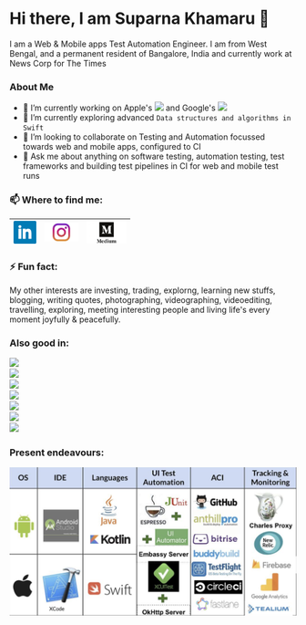 <h1> Hi there, I am Suparna Khamaru 👋 </h1>
I am a Web & Mobile apps Test Automation Engineer. I am from West Bengal, and a permanent resident of Bangalore, India and currently work at News Corp for The Times

### About Me 
- 🔭 I’m currently working on Apple's ![](https://img.shields.io/badge/XCUITest-Swift-informational?style=flat&logo=<LOGO_NAME>&logoColor=white&color=2bbc8a) and Google's ![](https://img.shields.io/badge/Espresso-Java-informational?style=flat&logo=<LOGO_NAME>&logoColor=white&color=FFFF00)
- 🌱 I’m currently exploring advanced `Data structures and algorithms in Swift`
- 👯 I’m looking to collaborate on Testing and Automation focussed towards web and mobile apps, configured to CI
- 💬 Ask me about anything on software testing, automation testing, test frameworks and building test pipelines in CI for web and mobile test runs

### 📫 Where to find me:

<a href="https://www.linkedin.com/in/suparnakhamaru/"><img src="https://github.com/suparna-khamaru/suparna-khamaru/blob/master/icons/linkedin.png" width="40"></a>|<a href="https://www.instagram.com/suparna.khamaru/"><img src="https://github.com/suparna-khamaru/suparna-khamaru/blob/master/icons/instagram.jpg" width="60"></a>|<a href="https://medium.com/@suparna.khamaru"><img src="https://github.com/suparna-khamaru/suparna-khamaru/blob/master/icons/medium.jpg" width="70"></a>
|--|--|--|

### ⚡ Fun fact: 
My other interests are investing, trading, explorng, learning new stuffs, blogging, writing quotes, photographing, videographing, videoediting, travelling, exploring, meeting interesting people and living life's every moment joyfully & peacefully. 

### Also good in:
![](https://img.shields.io/badge/Appium-CSharp-informational?style=flat&logo=<LOGO_NAME>&logoColor=white&color=800080)    
![](https://img.shields.io/badge/Selenium-CSharp-informational?style=flat&logo=<LOGO_NAME>&logoColor=white&color=2bbc8a)   
![](https://img.shields.io/badge/SeeTest-Java-informational?style=flat&logo=<LOGO_NAME>&logoColor=white&color=A52A2A)    
![](https://img.shields.io/badge/Selenium-Java-informational?style=flat&logo=<LOGO_NAME>&logoColor=white&color=29A6A6)    
![](https://img.shields.io/badge/Postman-JavaScript-informational?style=flat&logo=<LOGO_NAME>&logoColor=white&color=808000)    
![](https://img.shields.io/badge/Jenkins-Shell-informational?style=flat&logo=<LOGO_NAME>&logoColor=white&color=00FFFF)   
![](https://img.shields.io/badge/CircleCI-Ruby-informational?style=flat&logo=<LOGO_NAME>&logoColor=white&color=808000)

### Present endeavours:
<img title="expertise" alt="xcuitest" src="https://github.com/suparna-khamaru/suparna-khamaru/blob/master/icons/xcuitest_espresso.png" width="800"/>

